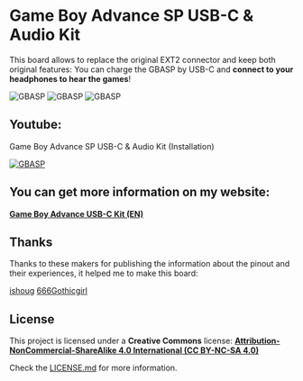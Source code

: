 # Game Boy Advance SP USB-C & Audio Kit

This board allows to replace the original EXT2 connector and keep both original features: You can charge the GBASP by USB-C and **connect to your headphones to hear the games**!

![GBASP](https://raw.githubusercontent.com/giltesa/Game-Boy-Advance-SP-USB-C-charging-kit/master/5.%20Photos/GBASP_USB_8.jpg)
![GBASP](https://raw.githubusercontent.com/giltesa/Game-Boy-Advance-SP-USB-C-charging-kit/master/5.%20Photos/GBASP_USB_3.jpg)
![GBASP](https://raw.githubusercontent.com/giltesa/Game-Boy-Advance-SP-USB-C-charging-kit/master/5.%20Photos/GBASP_USB_6.jpg)



## Youtube:

Game Boy Advance SP USB-C & Audio Kit (Installation)

[![GBASP](https://img.youtube.com/vi/e_Pdkdgis8E/0.jpg)](https://www.youtube.com/watch?v=e_Pdkdgis8E)



## You can get more information on my website:

[**Game Boy Advance USB-C Kit (EN)**](https://giltesa.com/en/nintendo-usb-c-charging-kit)



## Thanks

Thanks to these makers for publishing the information about the pinout and their experiences, it helped me to make this board:

[ishoug](https://www.youtube.com/watch?v=KATEinUUWz0 "ishoug")
[666Gothicgirl](https://www.youtube.com/watch?v=5_2sGFCsaPw "666Gothicgirl")



## License

This project is licensed under a **Creative Commons** license:
**[Attribution-NonCommercial-ShareAlike 4.0 International (CC BY-NC-SA 4.0) ](https://creativecommons.org/licenses/by-nc-sa/4.0/)**

Check the [LICENSE.md](LICENSE.md) for more information.